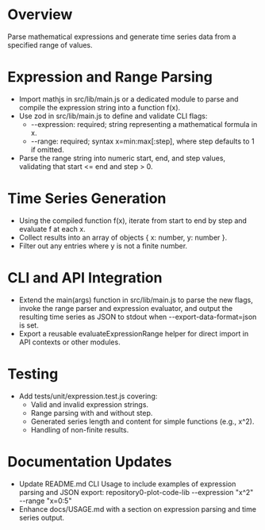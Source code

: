 # Overview
Parse mathematical expressions and generate time series data from a specified range of values.

# Expression and Range Parsing
- Import mathjs in src/lib/main.js or a dedicated module to parse and compile the expression string into a function f(x).
- Use zod in src/lib/main.js to define and validate CLI flags:
  - --expression: required; string representing a mathematical formula in x.
  - --range: required; syntax x=min:max[:step], where step defaults to 1 if omitted.
- Parse the range string into numeric start, end, and step values, validating that start <= end and step > 0.

# Time Series Generation
- Using the compiled function f(x), iterate from start to end by step and evaluate f at each x.
- Collect results into an array of objects { x: number, y: number }.
- Filter out any entries where y is not a finite number.

# CLI and API Integration
- Extend the main(args) function in src/lib/main.js to parse the new flags, invoke the range parser and expression evaluator, and output the resulting time series as JSON to stdout when --export-data-format=json is set.
- Export a reusable evaluateExpressionRange helper for direct import in API contexts or other modules.

# Testing
- Add tests/unit/expression.test.js covering:
  - Valid and invalid expression strings.
  - Range parsing with and without step.
  - Generated series length and content for simple functions (e.g., x^2).
  - Handling of non-finite results.

# Documentation Updates
- Update README.md CLI Usage to include examples of expression parsing and JSON export:
  repository0-plot-code-lib --expression "x^2" --range "x=0:5"
- Enhance docs/USAGE.md with a section on expression parsing and time series output.